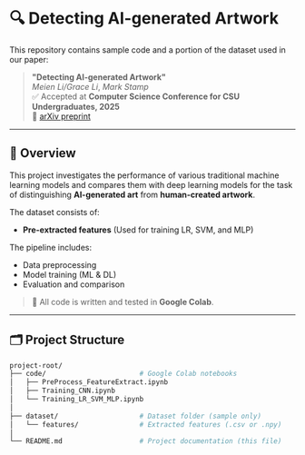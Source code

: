 # 🔍 Detecting AI-generated Artwork

This repository contains sample code and a portion of the dataset used in our paper:

> **"Detecting AI-generated Artwork"**  
> *Meien Li/Grace Li*, *Mark Stamp*  
> ✅ Accepted at **Computer Science Conference for CSU Undergraduates, 2025**  
> 📄 [arXiv preprint](https://arxiv.org/abs/2504.07078)

---

## 📌 Overview

This project investigates the performance of various traditional machine learning models and compares them with deep learning models for the task of distinguishing **AI-generated art** from **human-created artwork**.

The dataset consists of:
- **Pre-extracted features** (Used for training LR, SVM, and MLP)

The pipeline includes:
- Data preprocessing
- Model training (ML & DL)
- Evaluation and comparison

> 🧪 All code is written and tested in **Google Colab**.

---

## 🗂️ Project Structure

```bash
project-root/
├── code/                       # Google Colab notebooks
│   ├── PreProcess_FeatureExtract.ipynb
│   ├── Training_CNN.ipynb
│   └── Training_LR_SVM_MLP.ipynb
│
├── dataset/                    # Dataset folder (sample only)
│   └── features/               # Extracted features (.csv or .npy)
│
└── README.md                   # Project documentation (this file)
```
